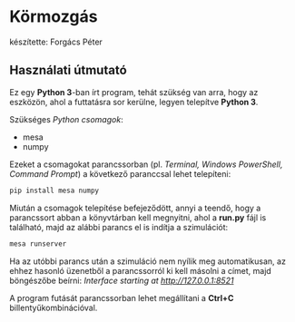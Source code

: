 # Körmozgás
készítette: Forgács Péter

## Használati útmutató
Ez egy __Python 3__-ban írt program, tehát szükség van arra, hogy az eszközön, ahol a futtatásra sor kerülne, legyen telepítve __Python 3__.

Szükséges _Python csomagok_:
- mesa
- numpy

Ezeket a csomagokat parancssorban (pl. _Terminal, Windows PowerShell, Command Prompt_) a következő paranccsal lehet telepíteni:

```bash
pip install mesa numpy
```

Miután a csomagok telepítése befejeződött, annyi a teendő, hogy a parancssort abban a könyvtárban kell megnyitni, ahol a __run.py__ fájl is található, majd az alábbi parancs el is indítja a szimulációt:

```bash
mesa runserver
```

Ha az utóbbi parancs után a szimuláció nem nyílik meg automatikusan, az ehhez hasonló üzenetből a parancssorról ki kell másolni a címet, majd böngészőbe beírni: _Interface starting at http://127.0.0.1:8521_

A program futását parancssorban lehet megállítani a __Ctrl+C__ billentyűkombinációval.
